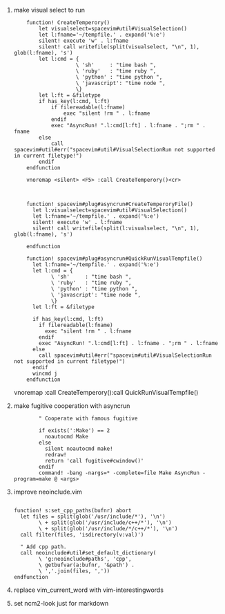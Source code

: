 1.  make visual select to run


    		function! CreateTemperory()
    			let visualselect=spacevim#util#VisualSelection()
    			let l:fname='~/tempfile.' . expand('%:e')
    			silent! execute 'w' . l:fname
    			silent! call writefile(split(visualselect, "\n", 1), glob(l:fname), 's')
    			let l:cmd = {
    						\ 'sh'     : "time bash ",
    						\ 'ruby'   : "time ruby ",
    						\ 'python' : "time python ",
    						\ 'javascript': "time node ",
    						\}
    			let l:ft = &filetype
    			if has_key(l:cmd, l:ft)
    				if filereadable(l:fname)
    					exec "silent !rm " . l:fname
    				endif
    				exec "AsyncRun! ".l:cmd[l:ft] . l:fname . ";rm " . fname
    			else
    				call spacevim#util#err("spacevim#util#VisualSelectionRun not supported in current filetype!")
    			endif
    		endfunction

    		vnoremap <silent> <F5> :call CreateTemperory()<cr>



            function! spacevim#plug#asyncrun#CreateTemperoryFile()
              let l:visualselect=spacevim#util#VisualSelection()
              let l:fname='~/tempfile.' . expand('%:e')
              silent! execute 'w' . l:fname
              silent! call writefile(split(l:visualselect, "\n", 1), glob(l:fname), 's')

            endfunction

            function! spacevim#plug#asyncrun#QuickRunVisualTempfile()
              let l:fname='~/tempfile.' . expand('%:e')
              let l:cmd = {
                    \ 'sh'     : "time bash ",
                    \ 'ruby'   : "time ruby ",
                    \ 'python' : "time python ",
                    \ 'javascript': "time node ",
                    \}
              let l:ft = &filetype

              if has_key(l:cmd, l:ft)
                if filereadable(l:fname)
                  exec "silent !rm " . l:fname
                endif
                exec "AsyncRun! ".l:cmd[l:ft] . l:fname . ";rm " . l:fname
              else
                call spacevim#util#err("spacevim#util#VisualSelectionRun not supported in current filetype!")
              endif
              wincmd j
            endfunction

      vnoremap <silent> <F5> :call CreateTemperory()<cr>:call QuickRunVisualTempfile()<cr>

2. make fugitive cooperation with asyncrun

    ```
            " Cooperate with famous fugitive

            if exists(':Make') == 2
              noautocmd Make
            else
              silent noautocmd make!
              redraw!
              return 'call fugitive#cwindow()'
            endif 
            command! -bang -nargs=* -complete=file Make AsyncRun -program=make @ <args>
    ```


3. improve neoinclude.vim

    ```

    function! s:set_cpp_paths(bufnr) abort
      let files = split(glob('/usr/include/*'), '\n')
            \ + split(glob('/usr/include/c++/*'), '\n')
            \ + split(glob('/usr/include/*/c++/*'), '\n')
      call filter(files, 'isdirectory(v:val)')

      " Add cpp path.
      call neoinclude#util#set_default_dictionary(
            \ 'g:neoinclude#paths', 'cpp',
            \ getbufvar(a:bufnr, '&path') .
            \ ','.join(files, ','))
    endfunction

    ```

4. replace vim_current_word with vim-interestingwords

5. set ncm2-look just for markdown
